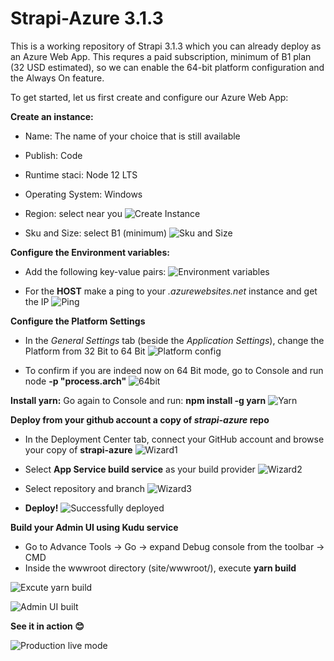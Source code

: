 # Strapi-Azure 3.1.3

This is a working repository of Strapi 3.1.3 which you can already deploy as an Azure Web App. This requres a paid subscription, minimum of B1 plan (32 USD estimated), so we can enable the 64-bit platform configuration and the Always On feature. 

To get started, let us first create and configure our Azure Web App:

**Create an instance:**

- Name: The name of your choice that is still available
- Publish: Code
- Runtime staci: Node 12 LTS
- Operating System: Windows
- Region: select near you
![Create Instance](https://drive.google.com/uc?id=1dQDNngfR-uk2c49Ez5BjlBhDH_QjEBQV "Create Instance")

- Sku and Size: select B1 (minimum)
![Sku and Size](https://drive.google.com/uc?id=1_CXMHbduk1FhgWSmLDqLQMoTXKhlBUSb "Sku and Size")

**Configure the Environment variables:**
- Add the following key-value pairs:
![Environment variables](https://drive.google.com/uc?id=1w3l9ofll197aERa0Tb0GvGHpPyw4AbAy "Environment variables")

- For the **HOST** make a ping to your *.azurewebsites.net*  instance and get the IP
![Ping](https://drive.google.com/uc?id=1p9V9DoaFAMNGTrPOjbd3crLYdPlvCrpc "Ping")

**Configure the Platform Settings**
- In the *General Settings* tab (beside the *Application Settings*), change the Platform from 32 Bit to 64 Bit
![Platform config](https://drive.google.com/uc?id=1z27I0Dq94n_xZCwzQLvCltsYswA7pRMc "Platform config")

- To confirm if you are indeed now on 64 Bit mode, go to Console and run node **-p "process.arch"**
![64bit](https://drive.google.com/uc?id=1DoZF4UfBejQ_yhXO20aEsKaMf2usxDYy "64bit")

**Install yarn:**
Go again to Console and run: **npm install -g yarn**
![Yarn](https://drive.google.com/uc?id=1yOqe2HJvRW36HfqavqWG2Sb9Jbxp72b_ "Yarn")

**Deploy from your github account a copy of *strapi-azure* repo** 

- In the Deployment Center tab, connect your GitHub account and browse your copy of **strapi-azure**
![Wizard1](https://drive.google.com/uc?id=1NkesfYWGUYxF0_a1LZ-7WTn-yupOpUfw "Wizard2")

- Select **App Service build service** as your build provider 
![Wizard2](https://drive.google.com/uc?id=1fECtJ_nKioWbgrk1261Npgb77APMYUYQ "Wizard2")

- Select repository and branch
![Wizard3](https://drive.google.com/uc?id=1Fe_7KWrovD-EM6u4fvCOFQltNh4sQiGi "Wizard3")
- **Deploy!** 
![Successfully deployed](https://drive.google.com/uc?id=1m1a8R9ll5mA-fzCCvAD2o9w6UFogbqXp "Successfully deployed")


**Build your Admin UI using Kudu service**

- Go to Advance Tools -> Go -> expand Debug console from the toolbar -> CMD
- Inside the wwwroot directory (site/wwwroot/), execute **yarn build**

![Excute yarn build](https://drive.google.com/uc?id=1OfZ2ThazRmxB5eF6r34TSJnYhePMYp_q "Execute yarn build")

![Admin UI built](https://drive.google.com/uc?id=1wiivLA1LAC3X6f215gAglJEjyEQXycsK "Admin UI built")

**See it in action 😊**

![Production live mode](https://drive.google.com/uc?id=1ltKEZeLdyiu_n4UAavID6DKAap34IbKD "Production live mode")
